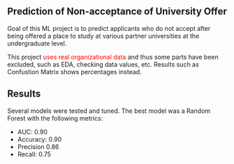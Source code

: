 ## Prediction of Non-acceptance of University Offer

Goal of this ML project is to predict applicants who do not accept after being offered a place to study at various partner universities at the undergraduate level.

This project <span style="color:red">uses real organizational data</span> and thus some parts have been excluded, such as EDA, checking data values, etc. Results such as Confustion Matrix shows percentages instead.

## Results

Several models were tested and tuned. The best model was a Random Forest with the following metrics:
- AUC: 0.90
- Accuracy: 0.90
- Precision 0.86
- Recall: 0.75
